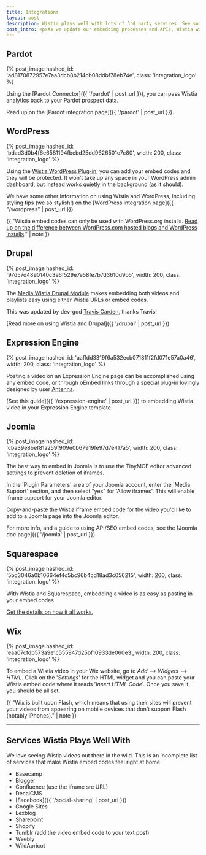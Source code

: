 ```yaml
---
title: Integrations
layout: post
description: Wistia plays well with lots of 3rd party services. See some of the best, and how to use them, in this article.
post_intro: <p>As we update our embedding processes and APIs, Wistia will get better and better at integrating with other top-notch services. On this doc page, we'll do our best to keep track of places where Wistia works out-of-the-box for embedding, and also where deeper integrations have been built out by our awesome friends.</p>
---
```


## Pardot

{% post_image hashed_id: 'ad8170872957e7aa3dcb8b214cb08ddbf78eb74e', class: 'integration_logo' %}

Using the [Pardot Connector]({{ '/pardot' | post_url }}), you can pass Wistia
analytics back to your Pardot prospect data.

Read up on the [Pardot integration page]({{ '/pardot' | post_url }}).


## WordPress

{% post_image hashed_id: 'bdad3d0b4f6e6581194fbcbd25dd9626501c7c80', width: 200, class: 'integration_logo' %}

Using the [Wistia WordPress Plug-in](http://wordpress.org/extend/plugins/wistia-wordpress-oembed-plugin), you can add your embed codes and they will be protected. It won't take up any space in your WordPress admin dashboard, but instead works quietly in the background (as it should).

We have some other information on using Wistia and WordPress, including styling tips (we so stylish!) on the [WordPress integration page]({{ "/wordpress" | post_url }}).

{{ "Wistia embed codes can only be used with WordPress.org installs. <a href='http://en.support.wordpress.com/com-vs-org'>Read up on the difference between WordPress.com hosted blogs and WordPress installs</a>." | note }}

## Drupal

{% post_image hashed_id: '97d57d4890140c3e6f529e7e58fe7b7d3610d9b5', width: 200, class: 'integration_logo' %}

The [Media:Wistia Drupal Module](http://drupal.org/project/media_wistia) makes embedding both videos and playlists easy using either Wistia URLs or embed codes. 

This was updated by dev-god [Travis Carden](http://drupal.org/user/236758), thanks Travis!

[Read more on using Wistia and Drupal]({{ '/drupal' | post_url }}).



## Expression Engine

{% post_image hashed_id: 'aaffdd3319f6a532ecb071811f2fd071e57a0a46', width: 200, class: 'integration_logo' %}

Posting a video on an Expression Engine page can be accomplished using any embed code, or through oEmbed links through a special plug-in lovingly designed by user [Antenna](http://devot-ee.com/add-ons/antenna).

[See this guide]({{ '/expression-engine' | post_url }}) to embedding Wistia video in your Expression Engine template.



## Joomla

{% post_image hashed_id: 'cba39e8bef81a259f909e0b67919fe97d7e417a5', width: 200, class: 'integration_logo' %}

The best way to embed in Joomla is to use the TinyMCE editor advanced settings to prevent deletion of iframes.

In the 'Plugin Parameters' area of your Joomla account, enter the 'Media Support' section, and then select "yes" for 'Allow iframes'.  This will enable iframe support for your Joomla editor.

Copy-and-paste the Wistia iframe embed code for the video you'd like to add to a Joomla page into the Joomla editor.

For more info, and a guide to using API/SEO embed codes, see the [Joomla doc page]({{ '/joomla' | post_url }})



## Squarespace

{% post_image hashed_id: '5bc3046a0b10664ef4c5bc96b4cd18ad3c056215', width: 200, class: 'integration_logo' %}

With Wistia and Squarespace, embedding a video is as easy as pasting in your embed codes.

<a href="{{ '/squarespace' | post_url }}">Get the details on how it all works.</a>




## Wix

{% post_image hashed_id: 'eaa07cfdb573a9e1c555947d25bf10933de060e3', width: 200, class: 'integration_logo' %}

To embed a Wistia video in your Wix website, go to *Add --> Widgets --> HTML*. Click on the '*Settings*' for the HTML widget and you can paste your Wistia embed code where it reads '*Insert HTML Code*'. Once you save it, you should be all set.

{{ "Wix is built upon Flash, which means that using their sites will prevent your videos from appearing on mobile devices that don't support Flash (notably iPhones)." | note }}

---

## Services Wistia Plays Well With

We love seeing Wistia videos out there in the wild. This is an incomplete list of services that make Wistia embed codes feel right at home.

* Basecamp
* Blogger
* Confluence (use the iframe src URL)
* DecalCMS
* [Facebook]({{ '/social-sharing' | post_url }})
* Google Sites
* Lexblog
* Sharepoint
* Shopify
* Tumblr (add the video embed code to your text post)
* Weebly
* WildApricot
